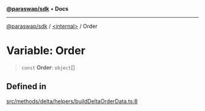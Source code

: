 [**@paraswap/sdk**](../../README.md) • **Docs**

***

[@paraswap/sdk](../../globals.md) / [\<internal\>](../README.md) / Order

# Variable: Order

> `const` **Order**: `object`[]

## Defined in

[src/methods/delta/helpers/buildDeltaOrderData.ts:8](https://github.com/paraswap/paraswap-sdk/blob/master/src/methods/delta/helpers/buildDeltaOrderData.ts#L8)
